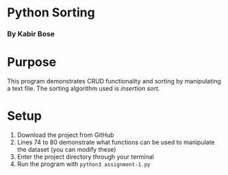 # Python Sorting

### By Kabir Bose

# Purpose

This program demonstrates CRUD functionality and sorting by manipulating a text file. The sorting algorithm used is _insertion sort_.

# Setup

1. Download the project from GitHub
2. Lines 74 to 80 demonstrate what functions can be used to manipulate the dataset (you can modify these)
3. Enter the project directory through your terminal
4. Run the program with `python3 assignment-1.py`
